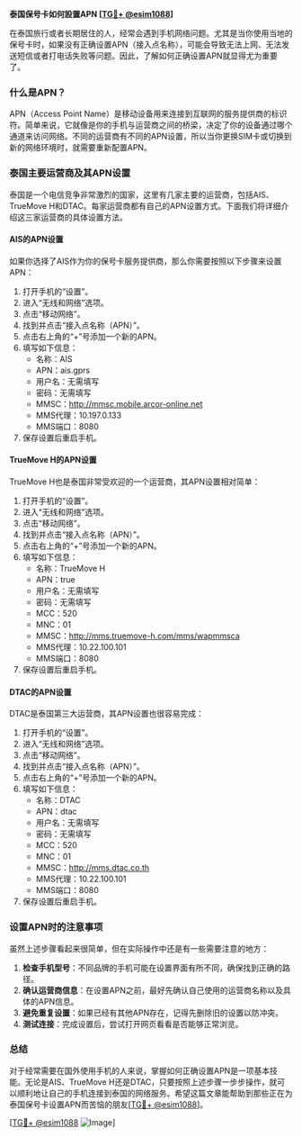 **泰国保号卡如何設置APN [[TG💪+ @esim1088](https://t.me/s/esim1088)]**

在泰国旅行或者长期居住的人，经常会遇到手机网络问题。尤其是当你使用当地的保号卡时，如果没有正确设置APN（接入点名称），可能会导致无法上网、无法发送短信或者打电话失败等问题。因此，了解如何正确设置APN就显得尤为重要了。

### 什么是APN？

APN（Access Point Name）是移动设备用来连接到互联网的服务提供商的标识符。简单来说，它就像是你的手机与运营商之间的桥梁，决定了你的设备通过哪个通道来访问网络。不同的运营商有不同的APN设置，所以当你更换SIM卡或切换到新的网络环境时，就需要重新配置APN。

### 泰国主要运营商及其APN设置

泰国是一个电信竞争非常激烈的国家，这里有几家主要的运营商，包括AIS、TrueMove H和DTAC。每家运营商都有自己的APN设置方式。下面我们将详细介绍这三家运营商的具体设置方法。

#### AIS的APN设置

如果你选择了AIS作为你的保号卡服务提供商，那么你需要按照以下步骤来设置APN：

1. 打开手机的“设置”。
2. 进入“无线和网络”选项。
3. 点击“移动网络”。
4. 找到并点击“接入点名称（APN）”。
5. 点击右上角的“+”号添加一个新的APN。
6. 填写如下信息：
   - 名称：AIS
   - APN：ais.gprs
   - 用户名：无需填写
   - 密码：无需填写
   - MMSC：http://mmsc.mobile.arcor-online.net
   - MMS代理：10.197.0.133
   - MMS端口：8080
7. 保存设置后重启手机。

#### TrueMove H的APN设置

TrueMove H也是泰国非常受欢迎的一个运营商，其APN设置相对简单：

1. 打开手机的“设置”。
2. 进入“无线和网络”选项。
3. 点击“移动网络”。
4. 找到并点击“接入点名称（APN）”。
5. 点击右上角的“+”号添加一个新的APN。
6. 填写如下信息：
   - 名称：TrueMove H
   - APN：true
   - 用户名：无需填写
   - 密码：无需填写
   - MCC：520
   - MNC：01
   - MMSC：http://mms.truemove-h.com/mms/wapmmsca
   - MMS代理：10.22.100.101
   - MMS端口：8080
7. 保存设置后重启手机。

#### DTAC的APN设置

DTAC是泰国第三大运营商，其APN设置也很容易完成：

1. 打开手机的“设置”。
2. 进入“无线和网络”选项。
3. 点击“移动网络”。
4. 找到并点击“接入点名称（APN）”。
5. 点击右上角的“+”号添加一个新的APN。
6. 填写如下信息：
   - 名称：DTAC
   - APN：dtac
   - 用户名：无需填写
   - 密码：无需填写
   - MCC：520
   - MNC：01
   - MMSC：http://mms.dtac.co.th
   - MMS代理：10.22.100.101
   - MMS端口：8080
7. 保存设置后重启手机。

### 设置APN时的注意事项

虽然上述步骤看起来很简单，但在实际操作中还是有一些需要注意的地方：

1. **检查手机型号**：不同品牌的手机可能在设置界面有所不同，确保找到正确的路径。
2. **确认运营商信息**：在设置APN之前，最好先确认自己使用的运营商名称以及具体的APN信息。
3. **避免重复设置**：如果已经有其他APN存在，记得先删除旧的设置以防冲突。
4. **测试连接**：完成设置后，尝试打开网页看看是否能够正常浏览。

### 总结

对于经常需要在国外使用手机的人来说，掌握如何正确设置APN是一项基本技能。无论是AIS、TrueMove H还是DTAC，只要按照上述步骤一步步操作，就可以顺利地让自己的手机连接到泰国的网络服务。希望这篇文章能帮助到那些正在为泰国保号卡设置APN而苦恼的朋友[[TG💪+ @esim1088](https://t.me/s/esim1088)]。

[[TG💪+ @esim1088](https://t.me/s/esim1088) ![Image](https://i.postimg.cc/4NQfJmqS/Snipaste-2025-05-13-00-14-12.png)]